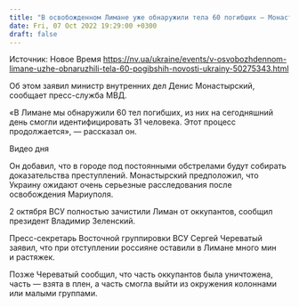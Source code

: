 ```yaml
---
title: "В освобожденном Лимане уже обнаружили тела 60 погибших — Монастырский"
date: Fri, 07 Oct 2022 19:29:00 +0300
draft: false
---
```

Источник: Новое Время https://nv.ua/ukraine/events/v-osvobozhdennom-limane-uzhe-obnaruzhili-tela-60-pogibshih-novosti-ukrainy-50275343.html


Об этом заявил министр внутренних дел Денис Монастырский, сообщает пресс-служба МВД. 

«В Лимане мы обнаружили 60 тел погибших, из них на сегодняшний день смогли идентифицировать 31 человека. Этот процесс продолжается», — рассказал он.

 Видео дня   

Он добавил, что в городе под постоянными обстрелами будут собирать доказательства преступлений. Монастырский предположил, что Украину ожидают очень серьезные расследования после освобождения Мариуполя. 

2 октября ВСУ полностью зачистили Лиман от оккупантов, сообщил президент Владимир Зеленский.

Пресс-секретарь Восточной группировки ВСУ Сергей Череватый заявил, что при отступлении россияне оставили в Лимане много мин и растяжек.

Позже Череватый сообщил, что часть оккупантов была уничтожена, часть — взята в плен, а часть смогла выйти из окружения колоннами или малыми группами.
